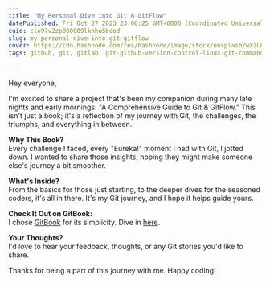 ```yaml
---
title: "My Personal Dive into Git & GitFlow"
datePublished: Fri Oct 27 2023 23:00:25 GMT+0000 (Coordinated Universal Time)
cuid: clo97v2zp000009lkhhu5beod
slug: my-personal-dive-into-git-gitflow
cover: https://cdn.hashnode.com/res/hashnode/image/stock/unsplash/wX2L8L-fGeA/upload/e398c430649782fca05d76ff08eb76e2.jpeg
tags: github, git, gitlab, git-github-version-control-linux-git-commands-github-repositories-cheat-sheet-git-branching-git-workflow-collaboration-git-history-git-commit-git-merge-git-rebase-git-pull-request-git-fork-git-stash-git-remote-git-ignore-git-hooks-github-issues-github-actions-github-pages-github-security-git-for-beginners-advanced-git-techniques-github-collaboration-git-integration-git-flow-git-best-practices

---
```


Hey everyone,

I'm excited to share a project that's been my companion during many late nights and early mornings: "A Comprehensive Guide to Git & GitFlow." This isn't just a book; it's a reflection of my journey with Git, the challenges, the triumphs, and everything in between.

**Why This Book?**  
Every challenge I faced, every "Eureka!" moment I had with Git, I jotted down. I wanted to share those insights, hoping they might make someone else's journey a bit smoother.

**What's Inside?**  
From the basics for those just starting, to the deeper dives for the seasoned coders, it's all in there. It's my Git journey, and I hope it helps guide yours.

**Check It Out on GitBook:**  
I chose [GitBook](http://gitbook.com) for its simplicity. Dive in [here](https://book.techbend.io/v/git-and-gitflow).

**Your Thoughts?**  
I'd love to hear your feedback, thoughts, or any Git stories you'd like to share.

Thanks for being a part of this journey with me. Happy coding!